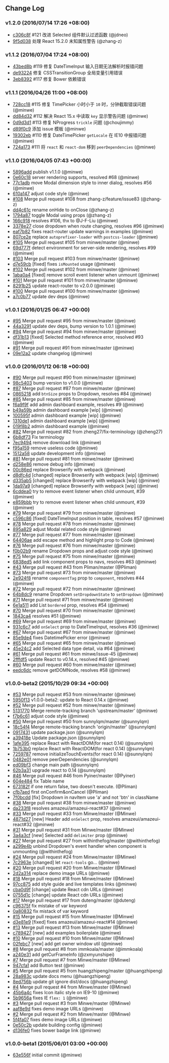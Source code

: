 ## Change Log

### v1.2.0 (2016/07/14 17:26 +08:00)

- [c306c8f](https://github.com/amazeui/amazeui-react/commit/c306c8fdbf155862e0ca2eebb69ba68542bcd9c3) #121 改进 Selected 组件默认过滤函数 (@jdneo) 
- [9f5d038](https://github.com/amazeui/amazeui-react/commit/9f5d038e9326bdc7d08aca346a363ffa77be823c) 处理 React 15.2.0 未知属性警告 (@zhang-z)


### v1.1.2 (2016/07/04 17:24 +08:00)

- [43bed8b](https://github.com/amazeui/amazeui-react/commit/43bed8b4e6e859510a4cfea53ba3a27102cb73d4) #119 修复 DateTimeInput 输入日期无法解析时报错问题
- [de93224](https://github.com/amazeui/amazeui-react/commit/de9322488faf79a6a67761f24ac31a77920827ef) 修复 CSSTransitionGroup 全局变量引用错误
- [3eb8392](https://github.com/amazeui/amazeui-react/commit/3eb83926cb806a2216760b63308d4ed92cef6197) #117 修复 Bower 依赖错误

### v1.1.1 (2016/04/26 11:00 +08:00)
- [728cc18](https://github.com/amazeui/amazeui-react/commit/728cc18a214cc81d4117058551844d5d6188cef2) #115 修复 TimePicker 小时小于 `10` 时，分钟截取错误问题 (@minwe)
- [dd84d32](https://github.com/amazeui/amazeui-react/commit/dd84d328f7e89cf260c6f356bda578a933e75269) #112 解决 React 15.x 中读取 `key` 显示警告问题 (@minwe)
- [0d9d3d1](https://github.com/amazeui/amazeui-react/commit/0d9d3d1e154ee00d7b6e2ca056c2fcce57ec175d) #113 修复 NProgress `trickle` 问题 (@choujimmy)
- [d89f0c9](https://github.com/amazeui/amazeui-react/commit/d89f0c994ae774514958f5fb189d673f93246b60) 添加 issue 模板 (@minwe)
- [19302eb](https://github.com/amazeui/amazeui-react/commit/19302eb159e90df2286fffbbcc0d1b299403e3e3) #110 修复 DateTimePicker `getLocale` 在 IE10 中报错问题 (@minwe)
- [724a173](https://github.com/amazeui/amazeui-react/commit/724a1731b3b03e547981e5128cf8b9abb120a9e3) #111 将 `react` 和 `react-dom` 移到 `peerDependencies` (@minwe)

### v1.1.0 (2016/04/05 07:43 +00:00)
- [5896add](https://github.com/amazeui/amazeui-react/commit/5896add374715ddca78300b145f182b444c989ba) publish v1.1.0 (@minwe)
- [0e60c18](https://github.com/amazeui/amazeui-react/commit/0e60c18641f3745625fcb69601e8ea80e9a3fd38) server rendering supports, resolved #68 (@minwe)
- [77c1adb](https://github.com/amazeui/amazeui-react/commit/77c1adb6fb8fb1f10f8c76b53800471b822c4ae2) move Modal dimension style to inner dialog, resolves #56 (@minwe)
- [610a147](https://github.com/amazeui/amazeui-react/commit/610a14798a6f52aef30f897ef94321412f53d532) adjust code style (@minwe)
- [#108](https://github.com/amazeui/amazeui-react/pull/108) Merge pull request #108 from zhang-z/feature/issue83 (@zhang-z)
- [dd4c61c](https://github.com/amazeui/amazeui-react/commit/dd4c61c523d60d8f52779d1b4a2d7762e1b12f23) rename onHide to onClose (@zhang-z)
- [1794a87](https://github.com/amazeui/amazeui-react/commit/1794a87146c838a538e9a199f9db662012239033) toggle Modal using props (@zhang-z)
- [166c918](https://github.com/amazeui/amazeui-react/commit/166c918ab076ad7db68a3f99aacc7d796445323d) resolves #106, thx to @J-F-Liu (@minwe)
- [3378e27](https://github.com/amazeui/amazeui-react/commit/3378e27eab2c67a67847b45d9056eff4694166a2) close dropdown when route changing, resolves #96 (@minwe)
- [eaf7b82](https://github.com/amazeui/amazeui-react/commit/eaf7b82d07a0aaf58bfa16eaa4b2d9f7b9b02807) fixes react-router update warnings in examples (@minwe)
- [807ce2e](https://github.com/amazeui/amazeui-react/commit/807ce2e2d262cc50a2c4b06ce0efa7a572b295a4) replace `autoprefixer-loader` with `postcss-loader` (@minwe)
- [#105](https://github.com/amazeui/amazeui-react/pull/105) Merge pull request #105 from minwe/master (@minwe)
- [69d777f](https://github.com/amazeui/amazeui-react/commit/69d777f1d91b739c0b827f54d198bde5da6e92f0) detect environment for server-side rendering, resolves #99 (@minwe)
- [#103](https://github.com/amazeui/amazeui-react/pull/103) Merge pull request #103 from minwe/master (@minwe)
- [d7e59cb](https://github.com/amazeui/amazeui-react/commit/d7e59cb8cdab1355f9be850a36bad64ff1e2b392) [fixed] fixes `isMounted` usage (@minwe)
- [#102](https://github.com/amazeui/amazeui-react/pull/102) Merge pull request #102 from minwe/master (@minwe)
- [1aba0a4](https://github.com/amazeui/amazeui-react/commit/1aba0a4d7be1d47de4469853a7c686bb0dedc968) [fixed] remove scroll event listener when unmount (@minwe)
- [#101](https://github.com/amazeui/amazeui-react/pull/101) Merge pull request #101 from minwe/master (@minwe)
- [8291b25](https://github.com/amazeui/amazeui-react/commit/8291b251547d5f3f6b1e2bda3de9f53fbd4f3442) update react-router to v2.0.0 (@minwe)
- [#100](https://github.com/amazeui/amazeui-react/pull/100) Merge pull request #100 from minwe/master (@minwe)
- [a7c0b77](https://github.com/amazeui/amazeui-react/commit/a7c0b770f33f0d5774b8897b6ad8647fb78a1304) update dev deps (@minwe)

### v1.0.1 (2016/01/25 06:47 +00:00)
- [#95](https://github.com/amazeui/amazeui-react/pull/95) Merge pull request #95 from minwe/master (@minwe)
- [44a3291](https://github.com/amazeui/amazeui-react/commit/44a3291e8a328549b1a36e03f146ec403b837c3b) update dev deps, bump version to 1.0.1 (@minwe)
- [#94](https://github.com/amazeui/amazeui-react/pull/94) Merge pull request #94 from minwe/master (@minwe)
- [df31b13](https://github.com/amazeui/amazeui-react/commit/df31b13fb0bcbff6ab481152b698151d9f6407cc) [fixed] Selected method reference error, resolved #93 (@minwe)
- [#91](https://github.com/amazeui/amazeui-react/pull/91) Merge pull request #91 from minwe/master (@minwe)
- [09e12a2](https://github.com/amazeui/amazeui-react/commit/09e12a2f54015de8b2a887e20b9202c1945254ac) update changelog (@minwe)

### v1.0.0 (2016/01/12 06:18 +00:00)
- [#90](https://github.com/amazeui/amazeui-react/pull/90) Merge pull request #90 from minwe/master (@minwe)
- [98c5403](https://github.com/amazeui/amazeui-react/commit/98c5403c6beb9c09afe757cc19ecd7c7010b2731) bump version to v1.0.0 (@minwe)
- [#87](https://github.com/amazeui/amazeui-react/pull/87) Merge pull request #87 from minwe/master (@minwe)
- [0865218](https://github.com/amazeui/amazeui-react/commit/0865218b9c7c3a32f3d8c6b996491bbda817ef82) add `btnSize` props to Dropdown, resolves #84 (@minwe)
- [#85](https://github.com/amazeui/amazeui-react/pull/85) Merge pull request #85 from minwe/master (@minwe)
- [f6a9f9f](https://github.com/amazeui/amazeui-react/commit/f6a9f9f87738c5ecb5fae861f9d8e153b1ddf033) add admin dashboard example, resolves #9 (@minwe)
- [b49a59b](https://github.com/amazeui/amazeui-react/commit/b49a59ba66761dc4c9dd47227569a44c655b4031) admin dashboard example [wip] (@minwe)
- [100595f](https://github.com/amazeui/amazeui-react/commit/100595ff11d146ae543c6b3630c9a17ef87d17d2) admin dashboard example [wip] (@minwe)
- [1310de1](https://github.com/amazeui/amazeui-react/commit/1310de13c56aa698b9a3fad4a42c471eeb29ed35) admin dashboard example [wip] (@minwe)
- [019f8b2](https://github.com/amazeui/amazeui-react/commit/019f8b27b1b0898b88d5bd2d86c350c17b8c76b8) admin dashboard example (@minwe)
- [#82](https://github.com/amazeui/amazeui-react/pull/82) Merge pull request #82 from zheng27/fix-terminology (@zheng27)
- [6b8df73](https://github.com/amazeui/amazeui-react/commit/6b8df736572d834e6c3946389772d2be7aa92a7b) Fix terminology
- [7ec9494](https://github.com/amazeui/amazeui-react/commit/7ec949478addc366592c9ef0e6217e0c20ce86c1) remove download link (@minwe)
- [f95a159](https://github.com/amazeui/amazeui-react/commit/f95a159c6d3ddaec04b087936ca87e781e55db57) remove useless code (@minwe)
- [1512a58](https://github.com/amazeui/amazeui-react/commit/1512a58b4ebc0c8aff92f64fad7573bc536ab6d3) update development info (@minwe)
- [#81](https://github.com/amazeui/amazeui-react/pull/81) Merge pull request #81 from minwe/master (@minwe)
- [d258e86](https://github.com/amazeui/amazeui-react/commit/d258e869cd45af8ededffaca1c0731dcf2397f11) remove debug info (@minwe)
- [00c86ed](https://github.com/amazeui/amazeui-react/commit/00c86edc6a6fe38d7e55b30f3b36eb17c8a17f43) replace Browserify with webpack (@minwe)
- [d8dfc4d](https://github.com/amazeui/amazeui-react/commit/d8dfc4d192757e48dddbfc3f5033fa58d0ffbd3a) [changed] replace Browserify with webpack [wip] (@minwe)
- [d335ab5](https://github.com/amazeui/amazeui-react/commit/d335ab5d1ef3434520934a19c11c21bd63d6b75d) [changed] replace Browserify with webpack [wip] (@minwe)
- [1da97a9](https://github.com/amazeui/amazeui-react/commit/1da97a9fb170406c9f5187185ada242f28ebfb52) [changed] replace Browserify with webpack [wip] (@minwe)
- [6cddea0](https://github.com/amazeui/amazeui-react/commit/6cddea05e168c6c7522bb7c98dd91e77e0c9642f) try to remove event listener when child unmount, #39 (@minwe)
- [e859bbb](https://github.com/amazeui/amazeui-react/commit/e859bbb054b58bbeb1eb8793879b5df82cd8d16c) try to remove event listener when child unmount, #39 (@minwe)
- [#79](https://github.com/amazeui/amazeui-react/pull/79) Merge pull request #79 from minwe/master (@minwe)
- [c596c86](https://github.com/amazeui/amazeui-react/commit/c596c866d9b323075cc0cbd1c396dc3c6e2d1599) [fixed] DateTimeInput position in table, resolves #57 (@minwe)
- [#78](https://github.com/amazeui/amazeui-react/pull/78) Merge pull request #78 from minwe/master (@minwe)
- [895a829](https://github.com/amazeui/amazeui-react/commit/895a829b06c0f2462c7aedf31edf978f3948228c) adjust Modal related code style (@minwe)
- [#77](https://github.com/amazeui/amazeui-react/pull/77) Merge pull request #77 from minwe/master (@minwe)
- [64406ae](https://github.com/amazeui/amazeui-react/commit/64406aeb7bfbed6cddc6d8f87f9792374c35a862) add escape method and highlight prop to Code (@minwe)
- [#76](https://github.com/amazeui/amazeui-react/pull/76) Merge pull request #76 from minwe/master (@minwe)
- [f0b02b9](https://github.com/amazeui/amazeui-react/commit/f0b02b9e129ac433e89286003a04bd237ed48d4a) rename Dropdown props and adjust code style (@minwe)
- [#75](https://github.com/amazeui/amazeui-react/pull/75) Merge pull request #75 from minwe/master (@minwe)
- [6838ed5](https://github.com/amazeui/amazeui-react/commit/6838ed5eb5127e514c362b61e9a302e572d787ee) add link component props to navs, resolves #63 (@minwe)
- [#43](https://github.com/amazeui/amazeui-react/pull/43) Merge pull request #43 from Pliman/master (@Pliman)
- [#73](https://github.com/amazeui/amazeui-react/pull/73) Merge pull request #73 from minwe/master (@minwe)
- [2e924f8](https://github.com/amazeui/amazeui-react/commit/2e924f89cbd1ba8095def9a6375fcff316ecd01a) rename `componentTag` prop to `component`, resolves #44 (@minwe)
- [#72](https://github.com/amazeui/amazeui-react/pull/72) Merge pull request #72 from minwe/master (@minwe)
- [64b8dc9](https://github.com/amazeui/amazeui-react/commit/64b8dc9ee4091585a2bd944e3336063af2248a83) rename Dropdown `setDropdownState` to `setDropdown` (@minwe)
- [#71](https://github.com/amazeui/amazeui-react/pull/71) Merge pull request #71 from minwe/master (@minwe)
- [6e1a511](https://github.com/amazeui/amazeui-react/commit/6e1a511fd7719dccb27a32d1a3a5ceedb3049165) add List `bordered` prop, resolves #54 (@minwe)
- [#70](https://github.com/amazeui/amazeui-react/pull/70) Merge pull request #70 from minwe/master (@minwe)
- [1843ca4](https://github.com/amazeui/amazeui-react/commit/1843ca4590cd877adc61112a538b706077f949d5) resolves #51 (@minwe)
- [#69](https://github.com/amazeui/amazeui-react/pull/69) Merge pull request #69 from minwe/master (@minwe)
- [931c6c7](https://github.com/amazeui/amazeui-react/commit/931c6c71ca56ca6481caf9f6505c69c5752caddd) add `onSelect` prop to DateTimeInput, resolves #36 (@minwe)
- [#67](https://github.com/amazeui/amazeui-react/pull/67) Merge pull request #67 from minwe/master (@minwe)
- [85e9de4](https://github.com/amazeui/amazeui-react/commit/85e9de4537e1fb174a10bd2a32f3317e784642cf) fixes DatetimePicker error (@minwe)
- [#65](https://github.com/amazeui/amazeui-react/pull/65) Merge pull request #65 from minwe/master (@minwe)
- [45e24c2](https://github.com/amazeui/amazeui-react/commit/45e24c2918fe2e23033628a9095a0ef8fe8ac6c9) add Selected data type detail, via #64 (@minwe)
- [#61](https://github.com/amazeui/amazeui-react/pull/61) Merge pull request #61 from minwe/issue-45 (@minwe)
- [2fffdf5](https://github.com/amazeui/amazeui-react/commit/2fffdf529498fd0cb6b204892b7a354f4002fbea) update React to v0.14.x, resolved #45 (@minwe)
- [#60](https://github.com/amazeui/amazeui-react/pull/60) Merge pull request #60 from minwe/master (@minwe)
- [eedc6dc](https://github.com/amazeui/amazeui-react/commit/eedc6dcb346926325f291e04cbac9c93f8a71138) remove getDOMNode, resolves #58 (@minwe)

### v1.0.0-beta2 (2015/10/29 09:34 +00:00)
- [#53](https://github.com/amazeui/amazeui-react/pull/53) Merge pull request #53 from minwe/master (@minwe)
- [5950f13](https://github.com/amazeui/amazeui-react/commit/5950f1338acb286b6ed86c69d4c427871c9a61d0) v1.0.0-beta2: update to React 0.14.x (@minwe)
- [#52](https://github.com/amazeui/amazeui-react/pull/52) Merge pull request #52 from minwe/master (@minwe)
- [5131770](https://github.com/amazeui/amazeui-react/commit/5131770cc49d0a1c3ab47dc464e012a8193b3045) Merge remote-tracking branch 'upstream/master' (@minwe)
- [f7b6c61](https://github.com/amazeui/amazeui-react/commit/f7b6c614ab0008c9859489b5a717500c138adac3) adjust code style (@minwe)
- [#50](https://github.com/amazeui/amazeui-react/pull/50) Merge pull request #50 from sunnylqm/master (@sunnylqm)
- [18c54f4](https://github.com/amazeui/amazeui-react/commit/18c54f4c862f6d5c885606489d59a45c9fa75562) Merge remote-tracking branch 'origin/master' (@sunnylqm)
- [0917431](https://github.com/amazeui/amazeui-react/commit/09174311a5666fa0d1d99a276fa603a56f2044c1) update package.json (@sunnylqm)
- [a39418e](https://github.com/amazeui/amazeui-react/commit/a39418e95828fd587dca2c5b410618afdf69822a) Update package.json (@sunnylqm)
- [1afe395](https://github.com/amazeui/amazeui-react/commit/1afe3954d7b948515c28b157a38912c4b59f2b62) replace React with ReactDOM(for react 0.14) (@sunnylqm)
- [1b753b0](https://github.com/amazeui/amazeui-react/commit/1b753b07c02fb53bba0f3e2d73478ba1d4c4deaa) replace React with ReactDOM(for react 0.14) (@sunnylqm)
- [7259787](https://github.com/amazeui/amazeui-react/commit/72597877bbc776c16a45c5f629dd7473441c890c) remove initializeTouchEvents(for react 0.14) (@sunnylqm)
- [0482e01](https://github.com/amazeui/amazeui-react/commit/0482e0115a5ea69334c1ec457e43eb9114ce1c36) remove peerDependencies (@sunnylqm)
- [ed09bf3](https://github.com/amazeui/amazeui-react/commit/ed09bf3ce270a347ee18b23a1bbafde68e962ee6) change main path (@sunnylqm)
- [62b3a31](https://github.com/amazeui/amazeui-react/commit/62b3a318c894d1e01c9cec3751aacec5c65dfc4c) upgrade react to 0.14 (@sunnylqm)
- [#46](https://github.com/amazeui/amazeui-react/pull/46) Merge pull request #46 from Pyiner/master (@Pyiner)
- [604e484](https://github.com/amazeui/amazeui-react/commit/604e484ab47e5f02e2e09916134501d0f568cfd4) fix Table name
- [673182f](https://github.com/amazeui/amazeui-react/commit/673182f6f982555646e4890f2f7867f6ee434b25) if one return false, two doesn't execute. (@Pliman)
- [cfb7aed](https://github.com/amazeui/amazeui-react/commit/cfb7aedf519b645495cd334ef9e474d21fe666ee) first onConfirm&onCancel (@Pliman)
- [7f0bcdd](https://github.com/amazeui/amazeui-react/commit/7f0bcddb167a20c4b9e4eae62e1b30b15ea4aa8d) [fix] Dropdown in navItem use 'a' and not 'btn' in className
- [#38](https://github.com/amazeui/amazeui-react/pull/38) Merge pull request #38 from minwe/master (@minwe)
- [da233f8](https://github.com/amazeui/amazeui-react/commit/da233f85d16a01dc0b06750e8fed9f428aabdba7) resolves amazeui/amazeui-react#37 (@minwe)
- [#33](https://github.com/amazeui/amazeui-react/pull/33) Merge pull request #33 from Minwe/master (@Minwe)
- [4871d27](https://github.com/amazeui/amazeui-react/commit/4871d276bb6d2207009d63acff6a50910ef82c93) [new] Header add `onSelect` prop, resolves amazeui/amazeui-react#32 (@minwe)
- [#31](https://github.com/amazeui/amazeui-react/pull/31) Merge pull request #31 from Minwe/master (@Minwe)
- [3a4a3cf](https://github.com/amazeui/amazeui-react/commit/3a4a3cfea2e31ed10d88fe382dfd1a8d33cdeb9d) [new] Selected add `delimiter` prop (@minwe)
- [#27](https://github.com/amazeui/amazeui-react/pull/27) Merge pull request #27 from withinthefog/master (@withinthefog)
- [a299e4b](https://github.com/amazeui/amazeui-react/commit/a299e4b0fbdd9a86ac2a9d69706f5eb6064bdbd5) unbind Dropdown's event handler when component is unmounting (@withinthefog)
- [#24](https://github.com/amazeui/amazeui-react/pull/24) Merge pull request #24 from Minwe/master (@Minwe)
- [7c2963e](https://github.com/amazeui/amazeui-react/commit/7c2963e37db99b9500becfcb09ae94b0e65c5ec8) [changed] let `react-tools` go... (@minwe)
- [#20](https://github.com/amazeui/amazeui-react/pull/20) Merge pull request #20 from Minwe/master (@Minwe)
- [2d2a314](https://github.com/amazeui/amazeui-react/commit/2d2a314dded76b6e0c37347b62c5a8a3bcb56c69) replace demo image URLs (@minwe)
- [#18](https://github.com/amazeui/amazeui-react/pull/18) Merge pull request #18 from Minwe/master (@Minwe)
- [97cc875](https://github.com/amazeui/amazeui-react/commit/97cc8757dfbc442f9b669fae587ebd2f5a68c703) add style guide and live templates links (@minwe)
- [cba0d9f](https://github.com/amazeui/amazeui-react/commit/cba0d9fe4e4bcae497f5db44f7bc9604a71eee14) [change] update React cdn URLs (@minwe)
- [0755d1c](https://github.com/amazeui/amazeui-react/commit/0755d1c84bfc6834defd4cf04e03b3e3574a29ba) [change] update React cdn URLs (@minwe)
- [#17](https://github.com/amazeui/amazeui-react/pull/17) Merge pull request #17 from duteng/master (@duteng)
- [c96375f](https://github.com/amazeui/amazeui-react/commit/c96375f7888fc3f464a92ec132faa9d48e7b54bf) fix mistake of var keyword
- [0a80832](https://github.com/amazeui/amazeui-react/commit/0a808322463cfe96d4fd4ee30bb189eccd68b4d8) fix mistack of var keyword
- [#15](https://github.com/amazeui/amazeui-react/pull/15) Merge pull request #15 from Minwe/master (@Minwe)
- [d3e81e9](https://github.com/amazeui/amazeui-react/commit/d3e81e9166e45b51fc9653e08ad20c4be5a25956) [fixed] fixes amazeui/amazeui-react#14 (@minwe)
- [#13](https://github.com/amazeui/amazeui-react/pull/13) Merge pull request #13 from Minwe/master (@Minwe)
- [c789427](https://github.com/amazeui/amazeui-react/commit/c78942725f66bfbf4895d13c890ed3f8453ee8cb) [new] add examples boilerplate (@minwe)
- [#10](https://github.com/amazeui/amazeui-react/pull/10) Merge pull request #10 from Minwe/master (@Minwe)
- [02febc7](https://github.com/amazeui/amazeui-react/commit/02febc72d18397ac485d518d258d5955c7dafae3) [new] add get owner window util (@minwe)
- [#8](https://github.com/amazeui/amazeui-react/pull/8) Merge pull request #8 from immkoala/master (@immkoala)
- [a240e31](https://github.com/amazeui/amazeui-react/commit/a240e319da89d56e62daec4f1c807dcbc86fe347) add getCurFrameInfo (@zxmyunshipei)
- [#7](https://github.com/amazeui/amazeui-react/pull/7) Merge pull request #7 from Minwe/master (@Minwe)
- [947cfa1](https://github.com/amazeui/amazeui-react/commit/947cfa16a36312f40f896a4a2dfc43589463badd) add Button test (@minwe)
- [#5](https://github.com/amazeui/amazeui-react/pull/5) Merge pull request #5 from huangzhipeng/master (@huangzhipeng)
- [28a983c](https://github.com/amazeui/amazeui-react/commit/28a983c0d910bd1cb0f58d2bcab8d6c073560fd4) update docs menu (@huangzhipeng)
- [8ed756b](https://github.com/amazeui/amazeui-react/commit/8ed756b1fa6adbabaef2541a4e04f330691c761b) update git ignore dist/docs (@huangzhipeng)
- [#4](https://github.com/amazeui/amazeui-react/pull/4) Merge pull request #4 from Minwe/master (@Minwe)
- [45b6a4c](https://github.com/amazeui/amazeui-react/commit/45b6a4c499c4938abc761b1efc7b9f2934a1b7eb) fixes Icon italic style on IE9-10 (@minwe)
- [5b9656a](https://github.com/amazeui/amazeui-react/commit/5b9656a9e210d50398af1b34e6f9a2cfe2f34829) fixes IE `flex: 1` (@minwe)
- [#3](https://github.com/amazeui/amazeui-react/pull/3) Merge pull request #3 from Minwe/master (@Minwe)
- [aaf8e9d](https://github.com/amazeui/amazeui-react/commit/aaf8e9dafc1daf7f9268c3fe95f403a3700e4dd3) fixes demo image URLs (@minwe)
- [#2](https://github.com/amazeui/amazeui-react/pull/2) Merge pull request #2 from Minwe/master (@Minwe)
- [5f4fa07](https://github.com/amazeui/amazeui-react/commit/5f4fa07d053aef204ec83cdbdd040b23b79c92b0) fixes demo image URLs (@minwe)
- [0e50c2b](https://github.com/amazeui/amazeui-react/commit/0e50c2b58d06a6d0b41f5626113a047176486c36) update building config (@minwe)
- [d136fe0](https://github.com/amazeui/amazeui-react/commit/d136fe0556e224d313bb87b2c6e890b92934d8f1) fixes bower badge link (@minwe)

### v1.0.0-beta1 (2015/06/01 03:00 +00:00)
- [63e556f](https://github.com/amazeui/amazeui-react/commit/63e556f87a91b749f41628d493fca79a3b8690d5) initial commit (@minwe)

